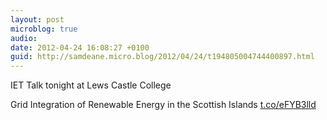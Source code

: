```yaml
---
layout: post
microblog: true
audio: 
date: 2012-04-24 16:08:27 +0100
guid: http://samdeane.micro.blog/2012/04/24/t194805004744400897.html
---
```

IET Talk tonight at Lews Castle College

Grid Integration of Renewable Energy in the Scottish Islands
[t.co/eFYB3lld](http://t.co/eFYB3lld)

